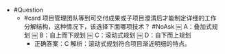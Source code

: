 - #Question
	- #card 项目管理团队等到可交付成果或子项目澄清后才能制定详细的工作分解结构，这种情况下，该选择下面哪项技术？ #NoAsk 
	  ￼ A：叠加式规划
	  ￼ B：自上而下规划
	  ￼ C：滚动式规划
	  ￼ D：自下而上规划
		- 正确答案：C 
		  解析：滚动式规划符合项目渐近明细的特点。